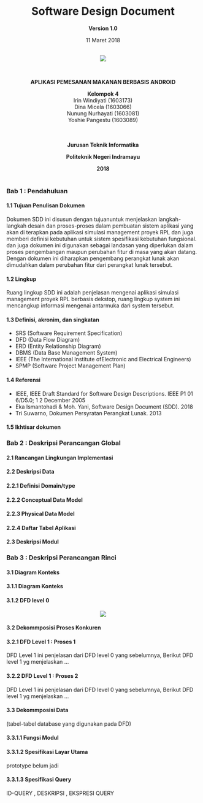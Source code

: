 <html>
<body><div align="center"><h1>Software Design Document</h1></div>
<p align="center"><b>Version 1.0 </b><br>
<p align="center">11 Maret 2018<br><br>
<p align="center">
<img src="http://i68.tinypic.com/nlyf5v.jpg"/>
</p>

<br><p align="center"><b> APLIKASI PEMESANAN MAKANAN BERBASIS ANDROID </b><br>

<p align="center"><b>Kelompok 4</b><br>
 Irin Windiyati 			(1603173)<br>
 Dina Micela				  (1603066)<br>
 Nunung Nurhayati			(1603081)<br>
 Yoshie Pangestu    	(1603089)<br><br><br>

<p align="center"><b>Jurusan Teknik Informatika</b><br>
<p align="center"><b>Politeknik Negeri Indramayu</b><br>
<p align="center"><b>2018</b><br><br>
</p>
</body>
</html>
 

### Bab 1 : Pendahuluan ###
#### 1.1 Tujuan Penulisan Dokumen

Dokumen SDD ini disusun dengan tujuanuntuk menjelaskan langkah-langkah desain dan proses-proses dalam pembuatan sistem aplikasi yang akan di terapkan pada aplikasi simulasi management proyek RPL dan juga memberi definisi kebutuhan untuk sistem spesifikasi kebutuhan fungsional. dan juga dokumen ini digunakan sebagai landasan yang diperlukan dalam
proses pengembangan maupun perubahan fitur di masa yang akan datang. Dengan dokumen
ini diharapkan pengembang perangkat lunak akan dimudahkan dalam perubahan fitur dari
perangkat lunak tersebut.

#### 1.2 Lingkup
Ruang lingkup SDD ini adalah penjelasan mengenai aplikasi simulasi management proyek RPL berbasis dekstop, ruang lingkup system ini mencangkup informasi mengenai antarmuka dari system tersebut.
#### 1.3 Definisi, akronim, dan singkatan
- SRS (Software Requirement Specification)
- DFD (Data Flow Diagram)
- ERD (Entity Relationship Diagram)
- DBMS (Data Base Management System)
- IEEE (The International Institute ofElectronic and Electrical Engineers)
- SPMP (Software Project Management Plan)
#### 1.4 Referensi
* IEEE, IEEE Draft Standard for Software Design Descriptions. IEEE P1 01 6/D5.0; 1 2 December 2005<br>
* Eka Ismantohadi & Moh. Yani, Software Design Document (SDD). 2018<br>
* Tri Suwarno, Dokumen Persyratan Perangkat Lunak. 2013<br>
#### 1.5 Ikhtisar dokumen

### Bab 2 : Deskripsi Perancangan Global ###
#### 2.1 Rancangan Lingkungan Implementasi
#### 2.2 Deskripsi Data
#### 2.2.1 Definisi Domain/type
#### 2.2.2 Conceptual Data Model
#### 2.2.3 Physical Data Model
#### 2.2.4 Daftar Tabel Aplikasi
#### 2.3 Deskripsi Modul

### Bab 3 : Deskripsi Perancangan Rinci ###
#### 3.1 Diagram Konteks
#### 3.1.1 Diagram Konteks
#### 3.1.2 DFD level 0
<div style="text-align:center"><img src="http://i67.tinypic.com/6egbom.jpg"/></div>

#### 3.2 Dekommposisi Proses Konkuren
#### 3.2.1 DFD Level 1 : Proses 1
DFD Level 1 ini penjelasan dari DFD level 0 yang sebelumnya, Berikut DFD level 1 yg menjelaskan ...
#### 3.2.2 DFD Level 1 : Proses 2
DFD Level 1 ini penjelasan dari DFD level 0 yang sebelumnya, Berikut DFD level 1 yg menjelaskan ...
#### 3.3 Dekommposisi Data
(tabel-tabel database yang digunakan pada DFD)
#### 3.3.1.1 Fungsi Modul
#### 3.3.1.2 Spesifikasi Layar Utama
prototype belum jadi
#### 3.3.1.3 Spesifikasi Query
ID-QUERY , DESKRIPSI , EKSPRESI QUERY




